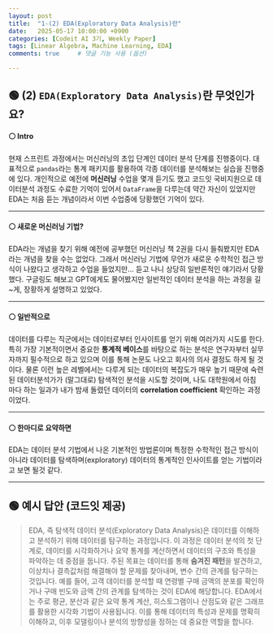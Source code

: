 ```yaml
---
layout: post
title:  "1-(2) EDA(Exploratory Data Analysis)란"
date:   2025-05-17 10:00:00 +0900
categories: [Codeit AI 3기, Weekly Paper]
tags: [Linear Algebra, Machine Learning, EDA]
comments: true     # 댓글 기능 사용 (옵션)

---
```


## 🟢 (2) `EDA(Exploratory Data Analysis)`란 무엇인가요?

#### ⚪ Intro
현재 스프린트 과정에서는 머신러닝의 초입 단계인 데이터 분석 단계를 진행중이다. 대표적으로 `pandas`라는 통계 패키지를 활용하여 각종 데이터를 분석해보는 실습을 진행중에 있다. 개인적으로 예전에 **머신러닝** 수업을 몇개 듣기도 했고 코드잇 국비지원으로 데이터분석 과정도 수료한 기억이 있어서 `DataFrame`을 다루는데 약간 자신이 있었지만 EDA는 처음 듣는 개념이라서 이번 수업중에 당황했던 기억이 있다.

---


#### ⚪ 새로운 머신러닝 기법?
EDA라는 개념을 찾기 위해 예전에 공부했던 머신러닝 책 2권을 다시 들춰봤지만 EDA라는 개념을 찾을 수는 없었다. 그래서 머신러닝 기법에 무언가 새로운 수학적인 접근 방식이 나왔다고 생각하고 수업을 들었지만... 듣고 나니 상당히 일반론적인 얘기라서 당황했다. 구글링도 해보고 GPT에게도 물어봤지만 일반적인 데이터 분석을 하는 과정을 길~게, 장황하게 설명하고 있었다.

---

#### ⚪ 일반적으로
데이터를 다루는 직군에서는 데이터로부터 인사이트를 얻기 위해 여러가지 시도를 한다. 특히 가장 기본적이면서 중요한 **통계적 베이스**를 바탕으로 하는 분석은 연구자부터 실무자까지 필수적으로 하고 있으며 이를 통해 논문도 나오고 회사의 의사 결정도 하게 될 것이다. 물론 이런 높은 레벨에서는 다루게 되는 데이터의 복잡도가 매우 높기 때문에 숙련된 데이터분석가가 (말그대로) 탐색적인 분석을 시도할 것이며, 나도 대학원에서 아침 마다 하는 일과가 내가 밤새 돌렸던 데이터의 **correlation coefficient** 확인하는 과정이었다.

---

#### ⚪ 한마디로 요약하면
EDA는 데이터 분석 기법에서 나온 기본적인 방법론이며 특정한 수학적인 접근 방식이 아니라 데이터를 탐색하며(exploratory) 데이터의 통계적인 인사이트를 얻는 기법이라고 보면 될것 같다.

---

## 🟢 예시 답안 (코드잇 제공)
> EDA, 즉 탐색적 데이터 분석(Exploratory Data Analysis)은 데이터를 이해하고 분석하기 위해 데이터를 탐구하는 과정입니다. 이 과정은 데이터 분석의 첫 단계로, 데이터를 시각화하거나 요약 통계를 계산하면서 데이터의 구조와 특성을 파악하는 데 중점을 둡니다. 
주된 목표는 데이터를 통해 **숨겨진 패턴**을 발견하고, 이상치나 결측값처럼 해결해야 할 문제를 찾아내며, 변수 간의 관계를 탐구하는 것입니다. 예를 들어, 고객 데이터를 분석할 때 연령별 구매 금액의 분포를 확인하거나 구매 빈도와 금액 간의 관계를 탐색하는 것이 EDA에 해당합니다. 
EDA에서는 주로 평균, 분산과 같은 요약 통계 계산, 히스토그램이나 산점도와 같은 그래프를 활용한 시각화 기법이 사용됩니다. 이를 통해 데이터의 특성과 문제를 명확히 이해하고, 이후 모델링이나 분석의 방향성을 정하는 데 중요한 역할을 합니다.
